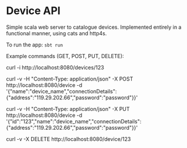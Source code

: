 # Device API

Simple scala web server to catalogue devices. Implemented entirely in a functional manner, using cats and http4s.


To run the app: `sbt run`

Example commands (GET, POST, PUT, DELETE):

curl -i http://localhost:8080/devices/123

curl -v -H "Content-Type: application/json" -X POST http://localhost:8080/device -d '{"name":"device_name","connectionDetails":{"address":"119.29.202.66","password":"password"}}'

curl -v -H "Content-Type: application/json" -X PUT http://localhost:8080/device -d '{"id":"123","name":"device_name","connectionDetails":{"address":"119.29.202.66","password":"password"}}'

curl -v -X DELETE http://localhost:8080/device/123